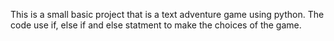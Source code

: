 This is a small basic project that is a text adventure game using python. The code use if, else if and else statment to make the choices of the game. 
